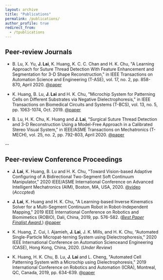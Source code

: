 ```yaml
---
layout: archive
title: "Publications"
permalink: /publications/
author_profile: true
redirect_from:
  - /tpublications
---
```




## Peer-review Journals

* B. Lu, X. Yu, **J. Lai**, K. Huang, K. C. C. Chan and H. K. Chu, "A Learning Approach for Suture Thread Detection With Feature Enhancement and Segmentation for 3-D Shape Reconstruction," in IEEE Transactions on Automation Science and Engineering (T-ASE), vol. 17, no. 2, pp. 858-870, April 2020. [@paper](https://ieeexplore.ieee.org/document/8913674)

* K. Huang, B. Lu, **J. Lai** and H. K. Chu, "Microchip System for Patterning Cells on Different Substrates via Negative Dielectrophoresis," in IEEE Transactions on Biomedical Circuits and Systems (T-BCS), vol. 13, no. 5, pp. 1063-1074, Oct. 2019. [@paper](https://ieeexplore.ieee.org/document/8818352)

* B. Lu, H. K. Chu, K. Huang and **J. Lai**, "Surgical Suture Thread Detection and 3-D Reconstruction Using a Model-Free Approach in a Calibrated Stereo Visual System," in IEEE/ASME Transactions on Mechatronics (T-MECH), vol. 25, no. 2, pp. 792-803, April 2020. [@paper](https://ieeexplore.ieee.org/document/8845606)


--

## Peer-review Conference Proceedings 

* **J. Lai**, K. Huang, B. Lu and H. K. Chu, "Toward Vision-based Adaptive Configuring of A Bidirectional Two-Segment Soft Continuum Manipulator," 2020 IEEE/ASME International Conference on Advanced Intelligent Mechatronics (AIM), Boston, MA, USA, 2020. [@video](https://youtu.be/_yy3LjOx5cc) (_Acccpted_)

* **J. Lai**, K. Huang and H. K. Chu, "A Learning-based Inverse Kinematics Solver for a Multi-Segment Continuum Robot in Robot-Independent Mapping," 2019 IEEE International Conference on Robotics and Biomimetics (ROBIO), Dali, China, 2019, pp. 576-582. ([_Best Paper Finalist Award._](https://www.polyu.edu.hk/me/me-phd-student-awarded-best-paper-finalist-in-robio-2019/)) [@paper](https://ieeexplore.ieee.org/document/8961669)

* K. Huang, Z. Cui, I. Ajamieh, **J. Lai**, J. K. Mills, and H. K. Chu, “Automated Single-Particle Micropat-terning System using Dielectrophoresis,” 2020 IEEE International Conference on Automation Scienceand Engineering (CASE), Hong Kong, China, 2020. (_Under Review_)

* K. Huang, H. K. Chu, B. Lu, **J. Lai** and L. Cheng, "Automated Cell Patterning System with a Microchip using Dielectrophoresis," 2019 International Conference on Robotics and Automation (ICRA), Montreal, QC, Canada, 2019, pp. 634-639. [@paper](https://ieeexplore.ieee.org/document/8794177)



